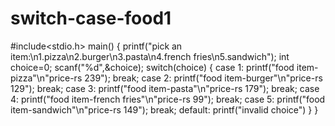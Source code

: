 # switch-case-food1
#include<stdio.h>
main()
{
  printf("pick an item:\n1.pizza\n2.burger\n3.pasta\n4.french fries\n5.sandwich");
  int choice=0;
  scanf("%d",&choice);
  switch(choice)
  {
    case 1:
    printf("food item-pizza"\n"price-rs 239");
    break;
    case 2:
    printf("food item-burger"\n"price-rs 129");
    break;
    case 3:
    printf("food item-pasta"\n"price-rs 179");
    break;
    case 4:
    printf("food item-french fries"\n"price-rs 99");
    break;
    case 5:
    printf("food item-sandwich"\n"price-rs 149");
    break;
    default: printf("invalid choice")
   }
 }
